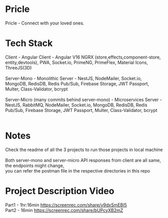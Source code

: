 # Pricle
Pricle - Connect with your loved ones.

# Tech Stack </br>
Client - Angular Client - Angular V16 NGRX (store,effects,component-store, entity,devtools), PWA, Socket.io, PrimeNG, PrimeFlex, Material Icons, ThreeJS(3D) </br></br>
Server-Mono - Monolithic Server - NestJS, NodeMailer, Socket.io, MongoDB, RedisDB, Redis Pub/Sub, Firebase Storage, JWT Passport, Multer, Class-Validator, bcrypt </br></br>
Server-Micro (many commits behind server-mono) - Microservices Server - NestJS, RabbitMQ, NodeMailer, Socket.io, MongoDB, RedisDB, Redis Pub/Sub, Firebase Storage, JWT Passport, Multer, Class-Validator, bcrypt </br></br>

# Notes
 Check the readme of all the 3 projects to run those projects in local machine <br> </br>
 Both server-mono and server-micro API responses from client are all same, the endpoints might change, </br>
 you can refer the postman file in the respective directories in this repo </br>

# Project Description Video
Part1 - 1hr:16min https://screenrec.com/share/y9dxSmEBl5 </br>
Part2 - 16min https://screenrec.com/share/bUPcyXB2mZ
